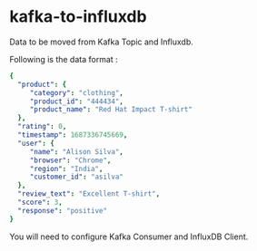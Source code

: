 # kafka-to-influxdb

 Data to be moved from Kafka Topic and Influxdb.

Following is the data format :
 ```yaml
 {
   "product": {
      "category": "clothing",
      "product_id": "444434",
      "product_name": "Red Hat Impact T-shirt"
   },
   "rating": 0,
   "timestamp": 1687336745669,
   "user": {
      "name": "Alison Silva",
      "browser": "Chrome",
      "region": "India",
      "customer_id": "asilva"
   },
   "review_text": "Excellent T-shirt",
   "score": 3,
   "response": "positive"
}
```

You will need to configure Kafka Consumer and InfluxDB Client.
